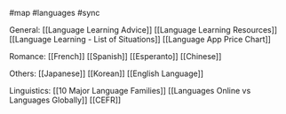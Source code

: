 #map #languages #sync 


General:
[[Language Learning Advice]]
[[Language Learning Resources]]
[[Language Learning - List of Situations]]
[[Language App Price Chart]]

Romance: 
[[French]]
[[Spanish]]
[[Esperanto]]
[[Chinese]]

Others:
[[Japanese]]
[[Korean]]
[[English Language]]

Linguistics:
[[10 Major Language Families]]
[[Languages Online vs Languages Globally]]
[[CEFR]]
